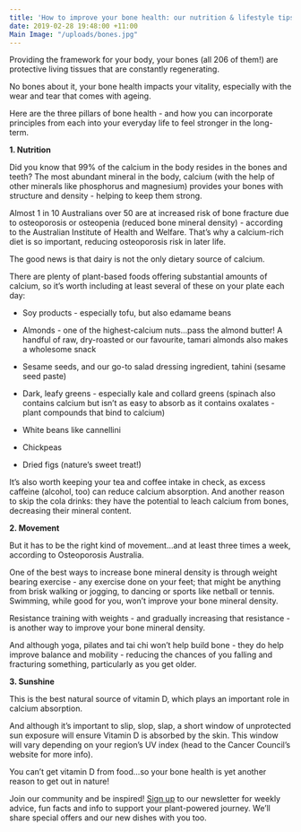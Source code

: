 ```yaml
---
title: 'How to improve your bone health: our nutrition & lifestyle tips'
date: 2019-02-28 19:48:00 +11:00
Main Image: "/uploads/bones.jpg"
---
```


Providing the framework for your body, your bones (all 206 of them!) are protective living tissues that are constantly regenerating.

No bones about it, your bone health impacts your vitality, especially with the wear and tear that comes with ageing.

Here are the three pillars of bone health - and how you can incorporate principles from each into your everyday life to feel stronger in the long-term.

**1. Nutrition**

Did you know that 99% of the calcium in the body resides in the bones and teeth? The most abundant mineral in the body, calcium (with the help of other minerals like phosphorus and magnesium) provides your bones with structure and density - helping to keep them strong.

Almost 1 in 10 Australians over 50 are at increased risk of bone fracture due to osteoporosis or osteopenia (reduced bone mineral density) - according to the Australian Institute of Health and Welfare. That’s why a calcium-rich diet is so important, reducing osteoporosis risk in later life.

The good news is that dairy is not the only dietary source of calcium.

There are plenty of plant-based foods offering substantial amounts of calcium, so it’s worth including at least several of these on your plate each day:

* Soy products - especially tofu, but also edamame beans

* Almonds - one of the highest-calcium nuts...pass the almond butter! A handful of raw, dry-roasted or our favourite, tamari almonds also makes a wholesome snack

* Sesame seeds, and our go-to salad dressing ingredient, tahini (sesame seed paste)

* Dark, leafy greens - especially kale and collard greens (spinach also contains calcium but isn’t as easy to absorb as it contains oxalates - plant compounds that bind to calcium)

* White beans like cannellini

* Chickpeas

* Dried figs (nature’s sweet treat!)

It’s also worth keeping your tea and coffee intake in check, as excess caffeine (alcohol, too) can reduce calcium absorption. And another reason to skip the cola drinks: they have the potential to leach calcium from bones, decreasing their mineral content.

**2. Movement**

But it has to be the right kind of movement...and at least three times a week, according to Osteoporosis Australia.

One of the best ways to increase bone mineral density is through weight bearing exercise - any exercise done on your feet; that might be anything from brisk walking or jogging, to dancing or sports like netball or tennis. Swimming, while good for you, won’t improve your bone mineral density.

Resistance training with weights - and gradually increasing that resistance - is another way to improve your bone mineral density.

And although yoga, pilates and tai chi won’t help build bone - they do help  improve balance and mobility - reducing the chances of you falling and fracturing something, particularly as you get older.

**3. Sunshine**

This is the best natural source of vitamin D, which plays an important role in calcium absorption.

And although it’s important to slip, slop, slap, a short window of unprotected sun exposure will ensure Vitamin D is absorbed by the skin. This window will vary depending on your region’s UV index (head to the Cancer Council’s website for more info).

You can’t get vitamin D from food...so your bone health is yet another reason to get out in nature!

Join our community and be inspired! [Sign up](https://www.soulara.com.au/) to our newsletter for weekly advice, fun facts and info to support your plant-powered journey. We’ll share special offers and our new dishes with you too.